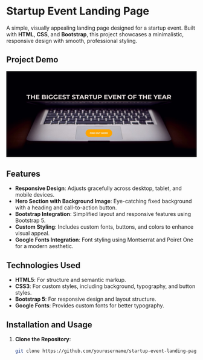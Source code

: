 # Startup Event Landing Page

A simple, visually appealing landing page designed for a startup event. Built with **HTML**, **CSS**, and **Bootstrap**, this project showcases a minimalistic, responsive design with smooth, professional styling.

## Project Demo

![Landing Page Screenshot](Screenshot.jpg)

## Features

- **Responsive Design**: Adjusts gracefully across desktop, tablet, and mobile devices.
- **Hero Section with Background Image**: Eye-catching fixed background with a heading and call-to-action button.
- **Bootstrap Integration**: Simplified layout and responsive features using Bootstrap 5.
- **Custom Styling**: Includes custom fonts, buttons, and colors to enhance visual appeal.
- **Google Fonts Integration**: Font styling using Montserrat and Poiret One for a modern aesthetic.

## Technologies Used

- **HTML5**: For structure and semantic markup.
- **CSS3**: For custom styles, including background, typography, and button styles.
- **Bootstrap 5**: For responsive design and layout structure.
- **Google Fonts**: Provides custom fonts for better typography.

## Installation and Usage

1. **Clone the Repository**:
   ```bash
   git clone https://github.com/yourusername/startup-event-landing-page.git

